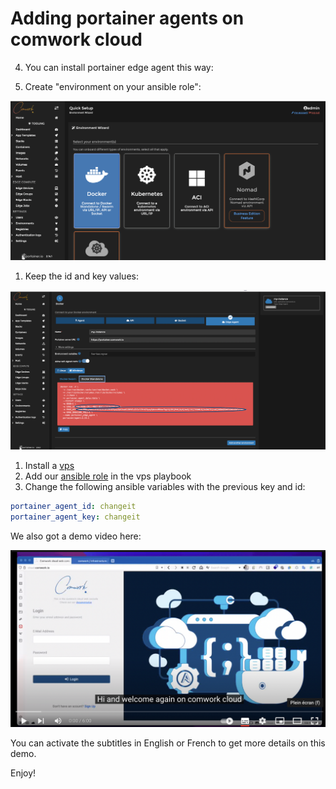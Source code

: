 # Adding portainer agents on comwork cloud

4. You can install portainer edge agent this way:

1. Create "environment on your ansible role":

![portainer_edge_agent_1](../../img/portainer_edge_agent_1.png)

1. Keep the id and key values:

![portainer_edge_agent_2](../../img/portainer_edge_agent_2.png)

1. Install a [vps](../../vps.md)
2. Add our [ansible role](https://gitlab.comwork.io/oss/ansible-iac/portainer/ansible-portainer-agent) in the vps playbook
3. Change the following ansible variables with the previous key and id:

```yaml
portainer_agent_id: changeit
portainer_agent_key: changeit
```

We also got a demo video here:

[![portainer_agent_demo](../../img/portainer_agent_demo.png)](https://youtu.be/iYK2cwHQh1A)

You can activate the subtitles in English or French to get more details on this demo.

Enjoy!
